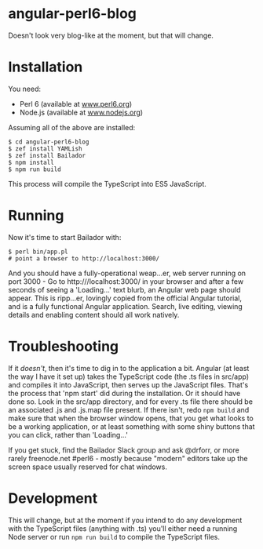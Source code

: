 angular-perl6-blog
==================

Doesn't look very blog-like at the moment, but that will change.

Installation
============

You need:

* Perl 6 (available at www.perl6.org)
* Node.js (available at www.nodejs.org)

Assuming all of the above are installed:

```
$ cd angular-perl6-blog
$ zef install YAMLish
$ zef install Bailador
$ npm install
$ npm run build
```

This process will compile the TypeScript into ES5 JavaScript.

Running
=======

Now it's time to start Bailador with:

```
$ perl bin/app.pl
# point a browser to http://localhost:3000/
```

And you should have a fully-operational weap...er, web server running on port
3000 - Go to http:///localhost:3000/ in your browser and after a few seconds of
seeing a 'Loading...' text blurb, an Angular web page should appear. This is
ripp...er, lovingly copied from the official Angular tutorial, and is a fully
functional Angular application. Search, live editing, viewing details and
enabling content should all work natively.

Troubleshooting
===============

If it *doesn't*, then it's time to dig in to the application a bit. Angular
(at least the way I have it set up) takes the TypeScript code (the .ts files in
src/app) and compiles it into JavaScript, then serves up the JavaScript files.
That's the process that 'npm start' did during the installation. Or it should
have done so. Look in the src/app directory, and for every .ts file there should
be an associated .js and .js.map file present. If there isn't, redo `npm build`
and make sure that when the browser window opens, that you get what looks to be
a working application, or at least something with some shiny buttons that you
can click, rather than 'Loading...'

If you get stuck, find the Bailador Slack group and ask @drforr, or more rarely
freenode.net #perl6 - mostly because "modern" editors take up the screen space
usually reserved for chat windows.

Development
===========

This will change, but at the moment if you intend to do any development with
the TypeScript files (anything with .ts) you'll either need a running Node
server or run `npm run build` to compile the TypeScript files.
